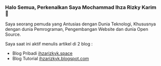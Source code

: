 ### Halo Semua, Perkenalkan Saya Mochammad Ihza Rizky Karim 👋

Saya seorang pemuda yang Antusias dengan Dunia Teknologi, Khususnya
dengan dunia Pemrograman, Pengembangan Website dan dunia Open Source.

Saya saat ini aktif menulis artikel di 2 blog :
- Blog Pribadi [ihzarizkyk.space](http://ihzarizkyk.space/)
- Blog Tutorial [ihzarizkyk.blogspot.com](https://ihzarizkyk.blogspot.com/)

<!--
**ihzarizkyk/ihzarizkyk** is a ✨ _special_ ✨ repository because its `README.md` (this file) appears on your GitHub profile.

Here are some ideas to get you started:

- 🔭 I’m currently working on ...
- 🌱 I’m currently learning ...
- 👯 I’m looking to collaborate on ...
- 🤔 I’m looking for help with ...
- 💬 Ask me about ...
- 📫 How to reach me: ...
- 😄 Pronouns: ...
- ⚡ Fun fact: ...
-->
